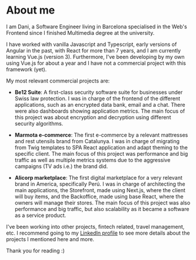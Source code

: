 # About me

I am Dani, a Software Engineer living in Barcelona specialised in the Web's Frontend since I finished Multimedia degree at the university.

I have worked with vanilla Javascript and Typescript, early versions of Angular in the past, with React for more than 7 years, and I am currently learning Vue.js (version 3). Furthermore, I've been developing by my own using Vue.js for about a year and I have not a commercial project with this framework (yet).

My most relevant commercial projects are:

- **Be12 Suite**: A first-class security software suite for businesses under Swiss law protection. I was in charge of the frontend of the different applications, such as an encrypted data bank, email and a chat. There were also dashboards showing application metrics. The main focus of this project was about encryption and decryption using different security algorithms.

- **Marmota e-commerce**: The first e-commerce by a relevant mattresses and rest utensils brand from Catalunya. I was in charge of migrating from Twig templates to SPA React application and adapt theming to the specific client. The main focus of this project was performance and big traffic as well as multiple metrics systems due to the aggressive campaigns (TV ads i.e.) the brand did. 

- **Alicorp marketplace**: The first digital marketplace for a very relevant brand in America, specifically Perú. I was in charge of architecting the main applications, the Storefront, made using Next.js, where the client will buy items, and the Backoffice, made using base React, where the owners will manage their stores. The main focus of this project was also performance and big traffic, but also scalability as it became a software as a service product.

I've been working into other projects, fintech related, travel management, etc. 
I recommend going to my [LinkedIn profile](https://www.linkedin.com/in/daniel-san-luis/?locale=en_US) to see more details about the projects I mentioned here and more.

Thank you for reading :)
